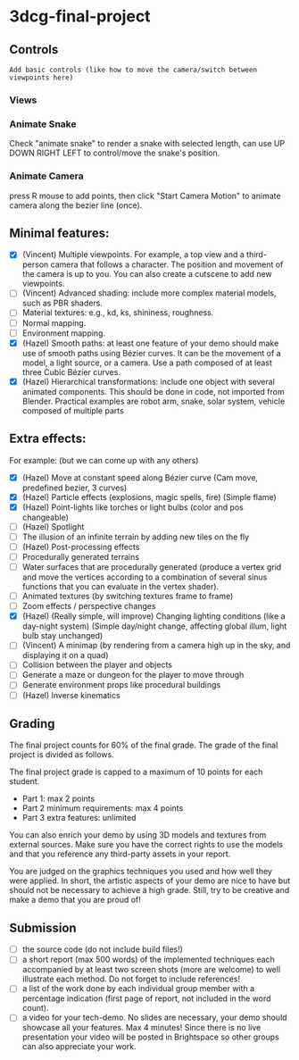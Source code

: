 ﻿# 3dcg-final-project

## Controls

`Add basic controls (like how to move the camera/switch between viewpoints here)`

### Views

### Animate Snake
Check "animate snake" to render a snake with selected length, can use UP DOWN RIGHT LEFT to control/move the snake's position.

### Animate Camera

press R mouse to add points, then click "Start Camera Motion" to animate camera along the bezier line (once).

## Minimal features:

- [x] (Vincent) Multiple viewpoints. For example, a top view and a third-person camera that follows a character. The position and movement of the camera is up to you. You can also create a cutscene to add new viewpoints.
- [ ] (Vincent) Advanced shading: include more complex material models, such as PBR shaders.
- [ ] Material textures: e.g., kd, ks, shininess, roughness.
- [ ] Normal mapping.
- [ ] Environment mapping.
- [x] (Hazel) Smooth paths: at least one feature of your demo should make use of smooth paths using Bézier curves. It can be the movement of a model, a light source, or a camera. Use a path composed of at least three Cubic Bézier curves.
- [x] (Hazel) Hierarchical transformations: include one object with several animated components. This should be done in code, not imported from Blender. Practical examples are robot arm, snake, solar system, vehicle composed of multiple parts

## Extra effects:

For example: (but we can come up with any others)
- [x] (Hazel) Move at constant speed along Bézier curve (Cam move, predefined bezier, 3 curves)
- [x] (Hazel) Particle effects (explosions, magic spells, fire) (Simple flame)
- [x] (Hazel) Point-lights like torches or light bulbs (color and pos changeable)
- [ ] (Hazel) Spotlight
- [ ] The illusion of an infinite terrain by adding new tiles on the fly
- [ ] (Hazel) Post-processing effects
- [ ] Procedurally generated terrains
- [ ] Water surfaces that are procedurally generated (produce a vertex grid and move the vertices according to a combination of several sinus functions that you can evaluate in the vertex shader).
- [ ] Animated textures (by switching textures frame to frame)
- [ ] Zoom effects / perspective changes
- [x] (Hazel) (Really simple, will improve) Changing lighting conditions (like a day-night system) (Simple day/night change, affecting global illum, light bulb stay unchanged)
- [ ] (Vincent) A minimap (by rendering from a camera high up in the sky, and displaying it on a quad)
- [ ] Collision between the player and objects
- [ ] Generate a maze or dungeon for the player to move through
- [ ] Generate environment props like procedural buildings
- [ ] (Hazel) Inverse kinematics

## Grading

The final project counts for 60% of the final grade. The grade of the final project is divided as follows.

The final project grade is capped to a maximum of 10 points for each student.

- Part 1: max 2 points
- Part 2 minimum requirements: max 4 points
- Part 3 extra features: unlimited

You can also enrich your demo by using 3D models and textures from external sources. Make sure you have the correct rights to use the models and that you reference any third-party assets in your report.

You are judged on the graphics techniques you used and how well they were applied. In short, the artistic aspects of your demo are nice to have but should not be necessary to achieve a high grade. Still, try to be creative and make a demo that you are proud of!

## Submission

- [ ] the source code (do not include build files!)
- [ ] a short report (max 500 words) of the implemented techniques each accompanied by at least two screen shots (more are welcome) to well illustrate each method. Do not forget to include references!
- [ ] a list of the work done by each individual group member with a percentage indication (first page of report, not included in the word count).
- [ ] a video for your tech-demo. No slides are necessary, your demo should showcase all your features. Max 4 minutes! Since there is no live presentation your video will be posted in Brightspace so other groups can also appreciate your work.
